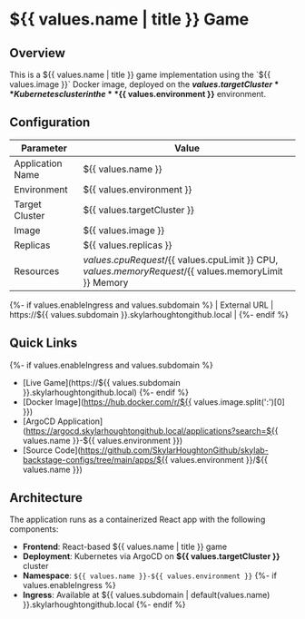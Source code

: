 # ${{ values.name | title }} Game

## Overview
This is a ${{ values.name | title }} game implementation using the `${{ values.image }}` Docker image, deployed on the **${{ values.targetCluster }}** Kubernetes cluster in the **${{ values.environment }}** environment.

## Configuration

| Parameter | Value |
|-----------|-------|
| Application Name | ${{ values.name }} |
| Environment | ${{ values.environment }} |
| Target Cluster | ${{ values.targetCluster }} |
| Image | ${{ values.image }} |
| Replicas | ${{ values.replicas }} |
| Resources | ${{ values.cpuRequest }}/${{ values.cpuLimit }} CPU, ${{ values.memoryRequest }}/${{ values.memoryLimit }} Memory |
{%- if values.enableIngress and values.subdomain %}
| External URL | https://${{ values.subdomain }}.skylarhoughtongithub.local |
{%- endif %}

## Quick Links
{%- if values.enableIngress and values.subdomain %}
- [Live Game](https://${{ values.subdomain }}.skylarhoughtongithub.local)
{%- endif %}
- [Docker Image](https://hub.docker.com/r/${{ values.image.split(':')[0] }})
- [ArgoCD Application](https://argocd.skylarhoughtongithub.local/applications?search=${{ values.name }}-${{ values.environment }})
- [Source Code](https://github.com/SkylarHoughtonGithub/skylab-backstage-configs/tree/main/apps/${{ values.environment }}/${{ values.name }})

## Architecture
The application runs as a containerized React app with the following components:
- **Frontend**: React-based ${{ values.name | title }} game
- **Deployment**: Kubernetes via ArgoCD on **${{ values.targetCluster }}** cluster
- **Namespace**: `${{ values.name }}-${{ values.environment }}`
{%- if values.enableIngress %}
- **Ingress**: Available at ${{ values.subdomain | default(values.name) }}.skylarhoughtongithub.local
{%- endif %}
